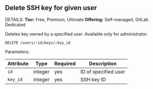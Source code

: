 ## Delete SSH key for given user

DETAILS:
**Tier:** Free, Premium, Ultimate
**Offering:** Self-managed, GitLab Dedicated

Deletes key owned by a specified user. Available only for administrator.

```plaintext
DELETE /users/:id/keys/:key_id
```

Parameters:

| Attribute | Type    | Required | Description          |
|-----------|---------|----------|----------------------|
| `id`      | integer | yes      | ID of specified user |
| `key_id`  | integer | yes      | SSH key ID           |

